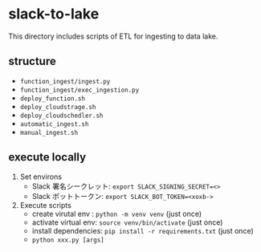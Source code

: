 # slack-to-lake

This directory includes scripts of ETL for ingesting to data lake.

## structure

- `function_ingest/ingest.py`
- `function_ingest/exec_ingestion.py`
- `deploy_function.sh`
- `deploy_cloudstrage.sh`
- `deploy_cloudschedler.sh`
- `automatic_ingest.sh`
- `manual_ingest.sh`

## execute locally

1. Set environs
    - Slack 署名シークレット: `export SLACK_SIGNING_SECRET=<>`
    - Slack ボットトークン: `export SLACK_BOT_TOKEN=<xoxb->`
2. Execute scripts
    - create virutal env : `python -m venv venv` (just once)
    - activate virtual env: `source venv/bin/activate` (just once)
    - install dependencies: `pip install -r requirements.txt` (just once)
    - `python xxx.py [args]`
